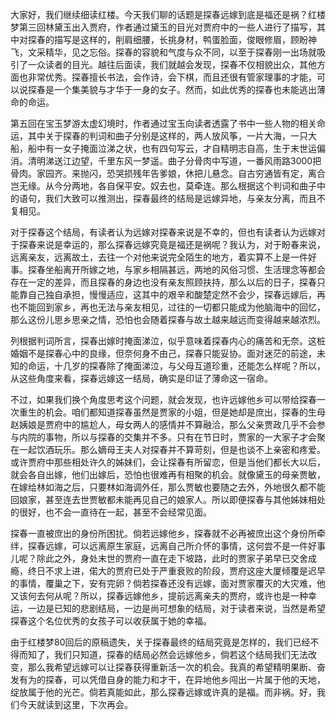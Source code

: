 
大家好，我们继续细读红楼。今天我们聊的话题是探春远嫁到底是福还是祸？红楼梦第三回林黛玉出入贾府，作者通过黛玉的目光对贾府中的一些人进行了描写，其中对探春的描写是这样的，削肩细腰，长挑身材，鸭蛋脸面，俊眼修眉，顾盼神飞，文采精华，见之忘俗。探春的容貌和气度与众不同，以至于探春刚一出场就吸引了一众读者的目光。越往后面读，我们就越会发现，探春不仅相貌出众，其他方面也非常优秀。探春擅长书法，会作诗，会下棋，而且还很有管家理事的才能，可以说探春是一个集美貌与才华于一身的女子。然而，如此优秀的探春也未能逃出薄命的命运。

第五回在宝玉梦游太虚幻境时，作者通过宝玉向读者透露了书中一些人物的相关命运，其中关于探春的判词和曲子分别是这样的，两人放风筝，一片大海，一只大船，船中有一女子掩面泣涕之状，也有四句写云，才自精明志自高，生于末世运偏消。清明涕送江边望，千里东风一梦遥。曲子分骨肉中写道，一番风雨路3000把骨肉。家园齐。来抛闪，恐哭损残年告爹娘，休把儿悬念。自古穷通皆有定，离合岂无缘。从今分两地，各自保平安。奴去也，莫牵连。那么根据这个判词和曲子中的语句，我们大致可以推测出，探春最终的结局是远嫁异地，与亲友分离，而且不复相见。

对于探春这个结局，有读者认为远嫁对探春来说是不幸的，但也有读者认为远嫁对于探春来说是幸运的，那么探春远嫁究竟是福还是祸呢？我认为，对于盼春来说，远离亲友，远离故土，去往一个对他来说完全陌生的地方，着实算不上是一件好事。探春坐船离开所嫁之地，与家乡相隔甚远，两地的风俗习惯、生活理念等都会存在一定的差异，而且探春的身边也没有亲友照顾扶持，那么以后的日子，探春只能靠自己独自承担，慢慢适应，这其中的艰辛和酸楚定然不会少，探春远嫁后，再也不能回到家乡，再也无法与亲友相见，过往的一切都只能成为他脑海中的回忆，那么这份儿思乡思亲之情，恐怕也会随着探春与故土越来越远而变得越来越浓烈。

列根据判词所言，探春出嫁时掩面涕泣，似乎意味着探春内心的痛苦和无奈。这桩婚姻不是探春心中的良缘，但奈何身不由己，探春只能妥协。面对迷茫的前途，未知的命运，十几岁的探春除了掩面涕泣，与父母互道珍重，还能怎么样呢？所以，从这些角度来看，探春远嫁这一结局，确实是印证了薄命这一宿命。

不过，如果我们换个角度思考这个问题，就会发现，也许远嫁他乡可以带给探春一次重生的机会。咱们都知道探春虽然是贾家的小姐，但是她却是庶出，探春的生母赵姨娘是贾府中的尴尬人，母女两人的感情并不算融洽，那么父亲贾政几乎不会参与内院的事物，所以与探春的交集并不多。只有在节日时，贾家的一大家子才会聚在一起饮酒玩乐。那么嫡母王夫人对探春并不算苛刻，但是也谈不上亲密和疼爱。或许贾府中那些相处许久的姊妹们，会让探春有所留恋，但是当他们都长大以后，就会各自出嫁，他们出嫁后，恐怕也很难再有相聚的机会。就像黛玉的母亲贾敏，在嫁给林如海之后，只要林如海调外任，那么贾敏也要随之去外，外地很久都不能回娘家，甚至连去世贾敏都未能再见自己的娘家人。所以即便探春与其他姊妹相处的很好，也不会一直待在一起，甚至不会经常见面。

探春一直被庶出的身份所困扰。倘若远嫁他乡，探春就不必再被庶出这个身份所牵绊，探春远嫁，可以远离原生家庭，远离自己所介怀的事情，这何尝不是一件好事儿呢？除此之外，身处末世的贾府一直在走下坡路，此时的贾家子弟早已交舍成瘾，终日不求上进，偌大的贾府已处于严重衰败的阶段，贾府这座大厦倾覆是迟早的事情，覆巢之下，安有完卵？倘若探春还没有远嫁，面对贾家覆灭的大灾难，他又该何去何从呢？所以，探春远嫁他乡，提前远离亲夫的贾府，或许也是一种幸运，一边是已知的悲剧结局，一边是尚可想象的结局，对于读者来说，当然是希望探春这个名位优秀的女孩子可以收获属于她的幸福。

由于红楼梦80回后的原稿遗失，关于探春最终的结局究竟是怎样的，我们已经不得而知了，我们只知道，探春的结局必然会远嫁他乡，倘若这个结局我们无法改变，那么我希望远嫁可以让探春获得重新活一次的机会。我真的希望精明果断、奋发有为的探春，可以凭借自身的能力和才干，在异地他乡闯出一片属于他的天地，绽放属于他的光芒。倘若真能如此，那么探春远嫁或许真的是福。而非祸。好，我们今天就读到这里，下次再会。


